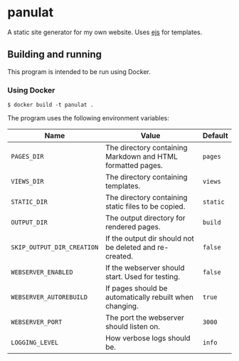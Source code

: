 # panulat
A static site generator for my own website. Uses 
[ejs](https://ejs.co/) for templates.

## Building and running

This program is intended to be run using Docker.

### Using Docker
```
$ docker build -t panulat .
```

The program uses the following environment variables:

| Name                       | Value                                                       | Default  |
|----------------------------|-------------------------------------------------------------|----------|
| `PAGES_DIR`                | The directory containing Markdown and HTML formatted pages. | `pages`  |
| `VIEWS_DIR`                | The directory containing templates.                         | `views`  |
| `STATIC_DIR`               | The directory containing static files to be copied.         | `static` |
| `OUTPUT_DIR`               | The output directory for rendered pages.                    | `build`  |
| `SKIP_OUTPUT_DIR_CREATION` | If the output dir should not be deleted and re-created.     | `false`  |
| `WEBSERVER_ENABLED`        | If the webserver should start. Used for testing.            | `false`  |
| `WEBSERVER_AUTOREBUILD`    | If pages should be automatically rebuilt when changing.     | `true`   |
| `WEBSERVER_PORT`           | The port the webserver should listen on.                    | `3000`   |
| `LOGGING_LEVEL`            | How verbose logs should be.                                 | `info`   |

